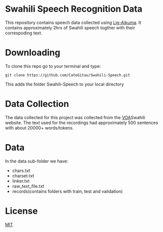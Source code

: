 # Swahili Speech Recognition Data

This repository contains speech data collected using [Lig-Aikuma](https://lig-aikuma.imag.fr/lig-aikuma-in-90mn/). It contains approximately 2hrs of Swahili speech togther with their correspoding text.

# Downloading


To clone this repo go to your terminal and type:

```
git clone https://github.com/CateGitau/Swahili-Speech.git
```
This adds the folder Swahili-Speech to your local directory

# Data Collection

The data collected for this project was collected from the [VOA](https://www.voaswahili.com/z/2772)Swahili website. The text used for the recordings had approximately 500 sentences with about 20000+ words/tokens.


# Data

In the data sub-folder we have:
- chars.txt
- charset.txt
- linker.txt
- raw_text_file.txt
- records(contains folders with train, test and validation)


# License

[MIT](https://mit-license.org/)